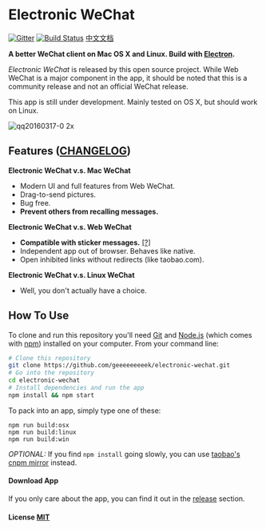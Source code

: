 # Electronic WeChat

[![Gitter](https://badges.gitter.im/geeeeeeeeek/electronic-wechat.svg)](https://gitter.im/geeeeeeeeek/electronic-wechat?utm_source=badge&utm_medium=badge&utm_campaign=pr-badge&utm_content=body_badge)  [![Build Status](https://travis-ci.org/geeeeeeeeek/electronic-wechat.svg?branch=master)](https://travis-ci.org/geeeeeeeeek/electronic-wechat)  [中文文档](README_zh.md)

**A better WeChat client on Mac OS X and Linux. Build with [Electron](https://github.com/atom/electron).** 

*Electronic WeChat* is released by this open source project. While Web WeChat is a major component  in the app, it should be noted that this is a community release and not an official WeChat release.

This app is still under development. Mainly tested on OS X, but should work on Linux.

![qq20160317-0 2x](https://cloud.githubusercontent.com/assets/7262715/13844793/ec6b6dae-ec76-11e5-934e-a388527b2ede.png)

## Features ([CHANGELOG](CHANGELOG.md))

**Electronic WeChat v.s. Mac WeChat**

- Modern UI and full features from Web WeChat.
- Drag-to-send pictures.
- Bug free.
- **Prevent others from recalling messages.**

**Electronic WeChat v.s. Web WeChat**

- **Compatible with sticker messages.** [[?]](https://github.com/geeeeeeeeek/electronic-wechat/issues/2)
- Independent app out of browser. Behaves like native.
- Open inhibited links without redirects (like taobao.com).

**Electronic WeChat v.s. Linux WeChat**

- Well, you don't actually have a choice.

## How To Use

To clone and run this repository you'll need [Git](https://git-scm.com) and [Node.js](https://nodejs.org/en/download/) (which comes with [npm](https://www.npmjs.com/)) installed on your computer. From your command line:

``` bash
# Clone this repository
git clone https://github.com/geeeeeeeeek/electronic-wechat.git
# Go into the repository
cd electronic-wechat
# Install dependencies and run the app
npm install && npm start
```

To pack into an app, simply type one of these:

``` shell
npm run build:osx
npm run build:linux
npm run build:win
```

*OPTIONAL:* If you find `npm install` going slowly, you can use [taobao's cnpm mirror](http://npm.taobao.org/) instead.

#### Download App

If you only care about the app, you can find it out in the [release](https://github.com/geeeeeeeeek/electronic-wechat/releases) section.

#### License [MIT](LICENSE.md)
